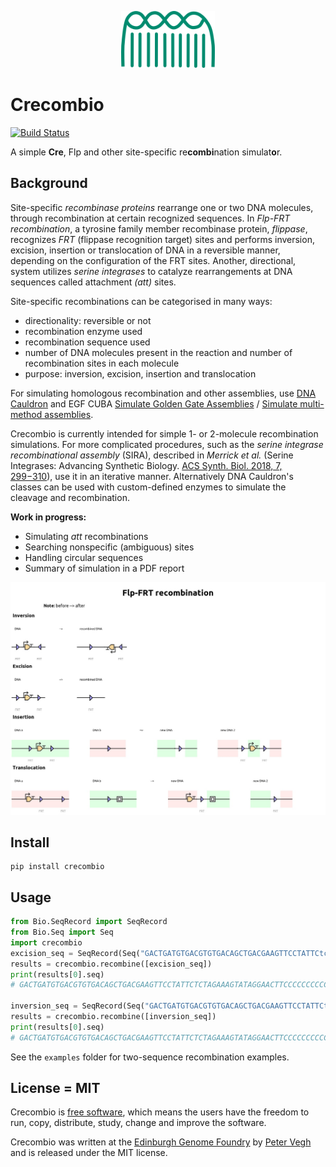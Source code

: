 <p align="center">
<img alt="Crecombio logo" title="GeneAlloy" src="https://raw.githubusercontent.com/Edinburgh-Genome-Foundry/Crecombio/main/images/crecombio.png" width="150">
</p>

# Crecombio

[![Build Status](https://github.com/Edinburgh-Genome-Foundry/crecombio/actions/workflows/build.yml/badge.svg)](https://github.com/Edinburgh-Genome-Foundry/crecombio/actions/workflows/build.yml)

A simple **Cre**, Flp and other site-specific re**combi**nation simulat**o**r.

## Background

Site-specific *recombinase proteins* rearrange one or two DNA molecules, through recombination
at certain recognized sequences. In *Flp-FRT recombination*, a tyrosine family member recombinase protein, *flippase*, recognizes *FRT* (flippase recognition target) sites and performs inversion, excision, insertion or translocation of DNA in a reversible manner, depending on the configuration of the FRT sites. Another, directional, system utilizes *serine integrases* to catalyze rearrangements at DNA sequences called attachment *(att)* sites.

Site-specific recombinations can be categorised in many ways:

- directionality: reversible or not
- recombination enzyme used
- recombination sequence used
- number of DNA molecules present in the reaction and number of recombination sites in each molecule
- purpose: inversion, excision, insertion and translocation

For simulating homologous recombination and other assemblies, use [DNA Cauldron](https://github.com/Edinburgh-Genome-Foundry/dnacauldron) and EGF CUBA [Simulate Golden Gate Assemblies](https://cuba.genomefoundry.org/simulate_gg_assemblies) / [Simulate multi-method assemblies](https://cuba.genomefoundry.org/simulate_multi_method_assemblies).

Crecombio is currently intended for simple 1- or 2-molecule recombination simulations. For more complicated procedures, such as the *serine integrase recombinational assembly* (SIRA), described in *Merrick et al.* (Serine Integrases: Advancing Synthetic Biology. [ACS Synth. Biol. 2018, 7, 299−310](https://pubs.acs.org/doi/10.1021/acssynbio.7b00308)), use it in an iterative manner. Alternatively DNA Cauldron's classes can be used with custom-defined enzymes to simulate the cleavage and recombination.

**Work in progress:**

- Simulating *att* recombinations
- Searching nonspecific (ambiguous) sites
- Handling circular sequences
- Summary of simulation in a PDF report

<p align="left">
<img alt="Flp/FRT recombination" title="Flp/FRT recombination" src="https://raw.githubusercontent.com/Edinburgh-Genome-Foundry/Crecombio/main/images/crecombio_plot.jpg" width="1000">
</p>

## Install

```
pip install crecombio
```

## Usage

```python
from Bio.SeqRecord import SeqRecord
from Bio.Seq import Seq
import crecombio
excision_seq = SeqRecord(Seq("GACTGATGTGACGTGTGACAGCTGACGAAGTTCCTATTCtctagaaaGtATAGGAACTTCAAAAAAAAAAAAAAAAAAAAAAGAAGTTCCTATTCtctagaaaGtATAGGAACTTCCCCCCCCCCCCCCCCCCCCCCCCCCCC".upper()))
results = crecombio.recombine([excision_seq])
print(results[0].seq)
# GACTGATGTGACGTGTGACAGCTGACGAAGTTCCTATTCTCTAGAAAGTATAGGAACTTCCCCCCCCCCCCCCCCCCCCCCCCCCCC

inversion_seq = SeqRecord(Seq("GACTGATGTGACGTGTGACAGCTGACGAAGTTCCTATTCtctagaaaGtATAGGAACTTCAAAAAAAAAAAAAGGGGGGGGGGGGGAAGTTCCTATaCtttctagaGAATAGGAACTTCCCCCCCCCCCCCCCCCCCCCCCCCCCC".upper()))
results = crecombio.recombine([inversion_seq])
print(results[0].seq)
# GACTGATGTGACGTGTGACAGCTGACGAAGTTCCTATTCTCTAGAAAGTATAGGAACTTCCCCCCCCCCCCCTTTTTTTTTTTTTGAAGTTCCTATACTTTCTAGAGAATAGGAACTTCCCCCCCCCCCCCCCCCCCCCCCCCCCC
```

See the ``examples`` folder for two-sequence recombination examples.

## License = MIT

Crecombio is [free software](https://www.gnu.org/philosophy/free-sw.en.html), which means the users have the freedom to run, copy, distribute, study, change and improve the software.

Crecombio was written at the [Edinburgh Genome Foundry](https://edinburgh-genome-foundry.github.io/) by [Peter Vegh](https://github.com/veghp) and is released under the MIT license.
